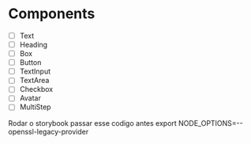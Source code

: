 # Components

- [ ] Text
- [ ] Heading
- [ ] Box
- [ ] Button
- [ ] TextInput
- [ ] TextArea
- [ ] Checkbox
- [ ] Avatar
- [ ] MultiStep

Rodar o storybook passar esse codigo antes export NODE_OPTIONS=--openssl-legacy-provider